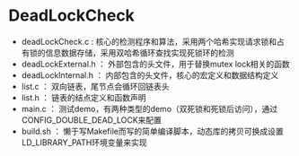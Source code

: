 # DeadLockCheck
- deadLockCheck.c    :  核心的检测程序和算法，采用两个哈希实现请求锁和占有锁的信息数据存储，采用双哈希循环查找实现死锁环的检测
- deadLockExternal.h ： 外部包含的头文件，用于替换mutex lock相关的函数
- deadLockInternal.h ： 内部包含的头文件，核心的宏定义和数据结构定义
- list.c             ： 双向链表，尾节点会循环回链表头
- list.h             ： 链表的结点定义和函数声明
- main.c             ： 测试demo，有两种类型的demo（双死锁和死锁后访问），通过CONFIG_DOUBLE_DEAD_LOCK来配置
- build.sh           ： 懒于写Makefile而写的简单编译脚本，动态库的拷贝可换成设置LD_LIBRARY_PATH环境变量来实现
